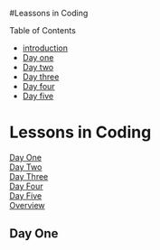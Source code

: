 #Leassons in Coding

Table of Contents

<p>
  <ul>
    <li><a href="index.html"> introduction</a></li>
    <li><a href="day_one.html">Day one</a></li>
    <li><a href="day_two.html">Day two</a></li>
    <li><a href="day_three.html">Day three</a></li>
    <li><a href="day_four.html">Day four</a></li>
    <li><a href="day_five.html">Day five</a></li>
  </ul>
<p>

<h1 id="top"> Lessons in Coding</h1>
<a href="#Day_one">Day One</a><br />
<a href="#Day_two">Day Two</a><br />
<a href="#Day_three">Day Three</a><br />
<a href="#Day_four">Day Four</a><br />
<a href="#Day_five">Day Five</a><br />
<a href="#overview">Overview</a><br />
<h2 id="Day_one"> Day One</h2>
